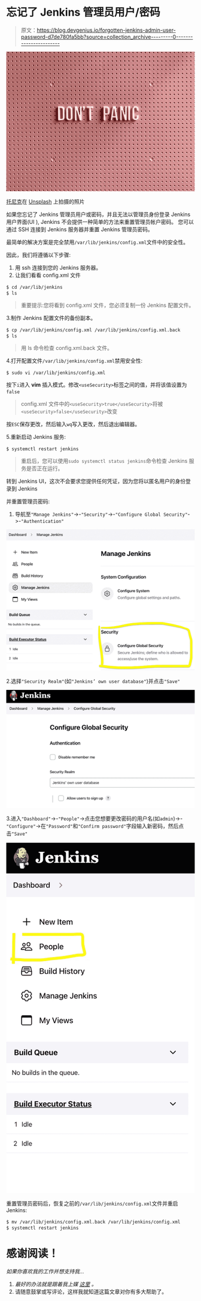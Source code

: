 # 忘记了 Jenkins 管理员用户/密码

> 原文：<https://blog.devgenius.io/forgotten-jenkins-admin-user-password-d7de780fa5bb?source=collection_archive---------0----------------------->

![](img/1930a8b2cb45be62b26f854dce7a2367.png)

[托尼克](https://unsplash.com/@thetonik_co?utm_source=medium&utm_medium=referral)在 [Unsplash](https://unsplash.com?utm_source=medium&utm_medium=referral) 上拍摄的照片

如果您忘记了 Jenkins 管理员用户或密码，并且无法以管理员身份登录 Jenkins 用户界面(UI ), Jenkins 不会提供一种简单的方法来重置管理员帐户密码。
您可以通过 SSH 连接到 Jenkins 服务器并重置 Jenkins 管理员密码。

最简单的解决方案是完全禁用`/var/lib/jenkins/config.xml`文件中的安全性。

因此，我们将遵循以下步骤:

1.  用 ssh 连接到您的 Jenkins 服务器。
2.  让我们看看 config.xml 文件

```
$ cd /var/lib/jenkins
$ ls
```

> 重要提示:您将看到 config.xml 文件，您必须复制一份 Jenkins 配置文件。

3.制作 Jenkins 配置文件的备份副本。

```
$ cp /var/lib/jenkins/config.xml /var/lib/jenkins/config.xml.back
$ ls
```

> 用 ls 命令检查 config.xml.back 文件。

4.打开配置文件`/var/lib/jenkins/config.xml`禁用安全性:

```
$ sudo vi /var/lib/jenkins/config.xml
```

按下`i`进入 **vim** 插入模式。修改`<useSecurity>`标签之间的值，并将该值设置为`false`

> config.xml 文件中的`<useSecurity>true</useSecurity>`将被`<useSecurity>false</useSecurity>`改变

按`ESC`保存更改，然后输入`wq`写入更改，然后退出编辑器。

5.重新启动 Jenkins 服务:

```
$ systemctl restart jenkins
```

> 重启后，您可以使用`sudo systemctl status jenkins`命令检查 Jenkins 服务是否正在运行。

转到 Jenkins UI，这次不会要求您提供任何凭证，因为您将以匿名用户的身份登录到 Jenkins

并重置管理员密码:

1.  导航至`"Manage Jenkins"`->-`"Security"`->-`"Configure Global Security"`->-`"Authentication"`

![](img/bb1a8205a0a82e32485bfa94520c25c4.png)

2.选择`"Security Realm"`(如`"Jenkins’ own user database"`)并点击`"Save"`

![](img/f68a0960dbace21f47c3530e1035a952.png)

3.进入`"Dashboard"`->-`"People"`->点击您想要更改密码的用户名(如`admin`)->-`"Configure"`->在`"Password"`和`"Confirm password"`字段输入新密码，然后点击`"Save"`

![](img/6e298e0dda0614e93dee95c4d77d794f.png)

重置管理员密码后，恢复之前的`/var/lib/jenkins/config.xml`文件并重启 Jenkins:

```
$ mv /var/lib/jenkins/config.xml.back /var/lib/jenkins/config.xml
$ systemctl restart jenkins
```

# 感谢阅读！

*如果你喜欢我的工作并想支持我…*

1.  *最好的办法就是跟着我上媒* [*这里*](https://hivelkrasniqi.medium.com/) *。*
2.  请随意鼓掌或写评论，这样我就知道这篇文章对你有多大帮助了。